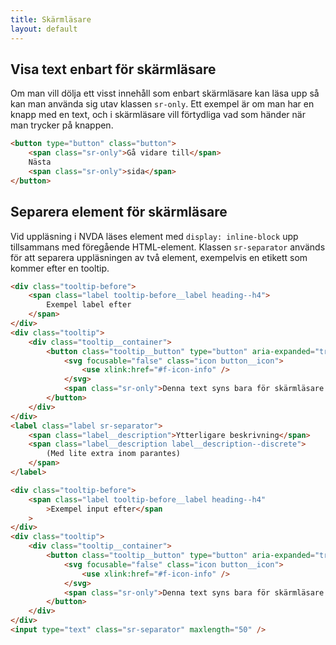 ```yaml
---
title: Skärmläsare
layout: default
---
```


## Visa text enbart för skärmläsare

Om man vill dölja ett visst innehåll som enbart skärmläsare kan läsa upp så kan man använda sig utav klassen `sr-only`. Ett exempel är om man har en knapp med en text, och i skärmläsare vill förtydliga vad som händer när man trycker på knappen.

```html
<button type="button" class="button">
    <span class="sr-only">Gå vidare till</span>
    Nästa
    <span class="sr-only">sida</span>
</button>
```

## Separera element för skärmläsare

Vid uppläsning i NVDA läses element med `display: inline-block` upp tillsammans med föregående HTML-element. Klassen `sr-separator` används för att separera uppläsningen av två element, exempelvis en etikett som kommer efter en tooltip.

```html
<div class="tooltip-before">
    <span class="label tooltip-before__label heading--h4">
        Exempel label efter
    </span>
</div>
<div class="tooltip">
    <div class="tooltip__container">
        <button class="tooltip__button" type="button" aria-expanded="true">
            <svg focusable="false" class="icon button__icon">
                <use xlink:href="#f-icon-info" />
            </svg>
            <span class="sr-only">Denna text syns bara för skärmläsare.</span>
        </button>
    </div>
</div>
<label class="label sr-separator">
    <span class="label__description">Ytterligare beskrivning</span>
    <span class="label__description label__description--discrete">
        (Med lite extra inom parantes)
    </span>
</label>
```

```html
<div class="tooltip-before">
    <span class="label tooltip-before__label heading--h4"
        >Exempel input efter</span
    >
</div>
<div class="tooltip">
    <div class="tooltip__container">
        <button class="tooltip__button" type="button" aria-expanded="true">
            <svg focusable="false" class="icon button__icon">
                <use xlink:href="#f-icon-info" />
            </svg>
            <span class="sr-only">Denna text syns bara för skärmläsare.</span>
        </button>
    </div>
</div>
<input type="text" class="sr-separator" maxlength="50" />
```
